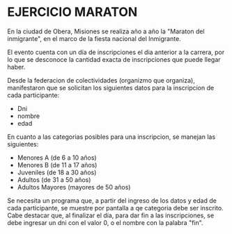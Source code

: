 # EJERCICIO MARATON

En la ciudad de Obera, Misiones se realiza año a año la "Maraton del inmigrante", en el marco de la fiesta nacional del Inmigrante. 

El evento cuenta con un día de inscripciones el dia anterior a la carrera, por lo que se desconoce la cantidad exacta de inscripciones que puede llegar haber.

Desde la federacion de colectividades (organizmo que organiza), manifestaron que se solicitan los siguientes datos para la inscripcion de cada participante:

 * Dni
 * nombre
 * edad

En cuanto a las categorias posibles para una inscripcion, se manejan las siguientes:
 * Menores A (de 6 a 10 años)
 * Menores B (de 11 a 17 años) 
 * Juveniles (de 18 a 30 años) 
 * Adultos  (de 31 a 50 años) 
 * Adultos Mayores (mayores de 50 años)

Se necesita un programa que, a partir del ingreso de los datos y edad de cada participante, se muestre por pantalla a qe categoria debe ser inscrito. Cabe destacar que, al finalizar el día, para dar fin a las inscripciones, se debe ingresar un dni con el valor 0, o el nombre con la palabra "fin". 



